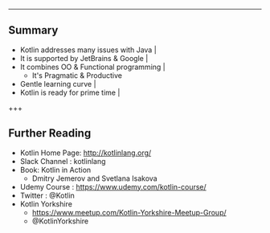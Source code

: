 ---
## Summary
- Kotlin addresses many issues with Java |
- It is supported by JetBrains & Google |
- It combines OO & Functional programming |
  - It's Pragmatic & Productive
- Gentle learning curve |
- Kotlin is ready for prime time |

+++
## Further Reading
- Kotlin Home Page: http://kotlinlang.org/
- Slack Channel : kotlinlang
- Book: Kotlin in Action
  - Dmitry Jemerov and Svetlana Isakova
- Udemy Course : https://www.udemy.com/kotlin-course/
- Twitter : @Kotlin
- Kotlin Yorkshire
  - https://www.meetup.com/Kotlin-Yorkshire-Meetup-Group/
  - @KotlinYorkshire
